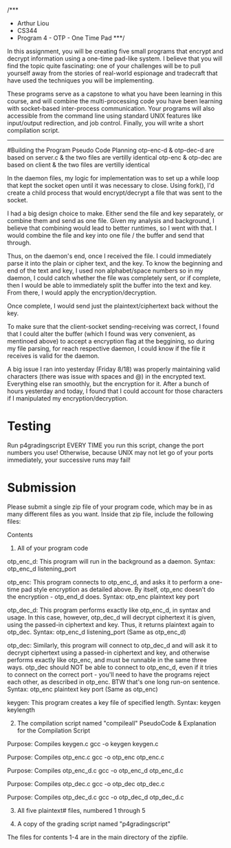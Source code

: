 /***
* Arthur Liou
* CS344
* Program 4 - OTP - One Time Pad
***/

In this assignment, you will be creating five small programs that encrypt and decrypt information using a one-time pad-like system. I believe that you will find the topic quite fascinating: one of your challenges will be to pull yourself away from the stories of real-world espionage and tradecraft that have used the techniques you will be implementing.

These programs serve as a capstone to what you have been learning in this course, and will combine the multi-processing code you have been learning with socket-based inter-process communication. Your programs will also accessible from the command line using standard UNIX features like input/output redirection, and job control. Finally, you will write a short compilation script.

****

#Building the Program
Pseudo Code Planning
otp-enc-d & otp-dec-d are based on server.c & the two files are vertilly identical
otp-enc & otp-dec are based on client & the two files are vertilly identical

In the daemon files, my logic for implementation was to set up a while loop that kept the socket open until it was necessary to close. Using fork(), I'd create a child process that would encrypt/decrypt a file that was sent to the socket.

I had a big design choice to make. Either send the file and key separately, or combine them and send as one file. Given my analysis and background, I believe that combining would lead to better runtimes, so I went with that. I would combine the file and key into one file / the buffer and send that through. 

Thus, on the daemon's end, once I received the file. I could immediately parse it into the plain or cipher text, and the key. To know the beginning and end of the text and key, I used non alphabet/space numbers so in my daemon, I could catch whether the file was completely sent, or if complete, then I would be able to immediately split the buffer into the text and key. From there, I would apply the encryption/decryption. 

Once complete, I would send just the plaintext/ciphertext back without the key.

To make sure that the client-socket sending-receiving was correct, I found that I could alter the buffer (which I found was very convenient, as mentinoed above) to accept a encryption flag at the beggining, so during my file parsing, for reach respective daemon, I could know if the file it receives is valid for the daemon.

A big issue I ran into yesterday (Friday 8/18) was properly maintaining valid characters (there was issue with spaces and @) in the encrypted text. Everything else ran smoothly, but the encryption for it. After a bunch of hours yesterday and today, I found that I could account for those characters if I manipulated my encryption/decryption.



# Testing
Run p4gradingscript
EVERY TIME you run this script, change the port numbers you use! Otherwise, because UNIX may not let go of your ports immediately, your successive runs may fail!

# Submission
Please submit a single zip file of your program code, which may be in as many different files as you want. Inside that zip file, include the following files:

Contents
1. All of your program code

otp_enc_d: This program will run in the background as a daemon.
  Syntax: otp_enc_d listening_port

otp_enc: This program connects to otp_enc_d, and asks it to perform a one-time pad style encryption as detailed above. By itself, otp_enc doesn’t do the encryption - otp_end_d does.
  Syntax: otp_enc plaintext key port

otp_dec_d: This program performs exactly like otp_enc_d, in syntax and usage. In this case, however, otp_dec_d will decrypt ciphertext it is given, using the passed-in ciphertext and key. Thus, it returns plaintext again to otp_dec.
  Syntax: otp_enc_d listening_port (Same as otp_enc_d)

otp_dec: Similarly, this program will connect to otp_dec_d and will ask it to decrypt ciphertext using a passed-in ciphertext and key, and otherwise performs exactly like otp_enc, and must be runnable in the same three ways. otp_dec should NOT be able to connect to otp_enc_d, even if it tries to connect on the correct port - you'll need to have the programs reject each other, as described in otp_enc. 
BTW that's one long run-on sentence.
  Syntax: otp_enc plaintext key port (Same as otp_enc)

keygen: This program creates a key file of specified length. 
  Syntax: keygen keylength

2. The compilation script named "compileall"
PseudoCode & Explanation for the Compilation Script

Purpose: Compiles keygen.c
gcc -o keygen keygen.c

Purpose: Compiles otp_enc.c
gcc -o otp_enc otp_enc.c

Purpose: Compiles otp_enc_d.c
gcc -o otp_enc_d otp_enc_d.c

Purpose: Compiles otp_dec.c
gcc -o otp_dec otp_dec.c

Purpose: Compiles otp_dec_d.c
gcc -o otp_dec_d otp_dec_d.c


3. All five plaintext# files, numbered 1 through 5

4. A copy of the grading script named "p4gradingscript"

The files for contents 1-4 are in the main directory of the zipfile.
